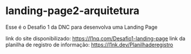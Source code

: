 # landing-page2-arquitetura
Esse é o Desafio 1 da DNC para desenvolva uma Landing Page

link do site disponibilizado: https://l1nq.com/Desafio1-landing-page
link da planilha de registro de informação: https://l1nk.dev/Planilhaderegistro
